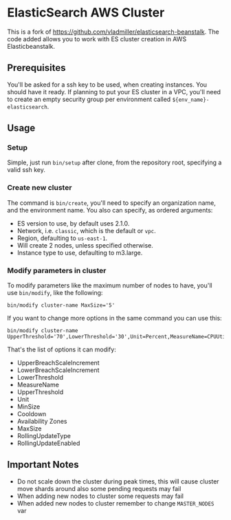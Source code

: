 # ElasticSearch AWS Cluster

This is a fork of https://github.com/vladmiller/elasticsearch-beanstalk.
The code added allows you to work with ES cluster creation in AWS Elasticbeanstalk.

## Prerequisites

You'll be asked for a ssh key to be used, when creating instances.
You should have it ready.
If planning to put your ES cluster in a VPC, you'll need to create an empty security group per environment called `${env_name}-elasticsearch`.

## Usage

### Setup

Simple, just run `bin/setup` after clone, from the repository root, specifying a valid ssh key.

### Create new cluster

The command is `bin/create`, you'll need to specify an organization name, and the environment name.
You also can specify, as ordered arguments:

  - ES version to use, by default uses 2.1.0.
  - Network, i.e. `classic`, which is the default or `vpc`.
  - Region, defaulting to `us-east-1`.
  - Will create 2 nodes, unless specified otherwise.
  - Instance type to use, defaulting to m3.large.
  
### Modify parameters in cluster

To modify parameters like the maximum number of nodes to have, you'll use `bin/modify`, like the following:

    bin/modify cluster-name MaxSize='5'
    
If you want to change more options in the same command you can use this:

    bin/modify cluster-name UpperThreshold='70',LowerThreshold='30',Unit=Percent,MeasureName=CPUUtilization
    
That's the list of options it can modify:

  - UpperBreachScaleIncrement
  - LowerBreachScaleIncrement  
  - LowerThreshold  
  - MeasureName  
  - UpperThreshold  
  - Unit
  - MinSize  
  - Cooldown  
  - Availability Zones  
  - MaxSize
  - RollingUpdateType  
  - RollingUpdateEnabled

## Important Notes

 - Do not scale down the cluster during peak times, this will cause cluster move shards around also some pending requests may fail
 - When adding new nodes to cluster some requests may fail
 - When added new nodes to cluster remember to change `MASTER_NODES` var
